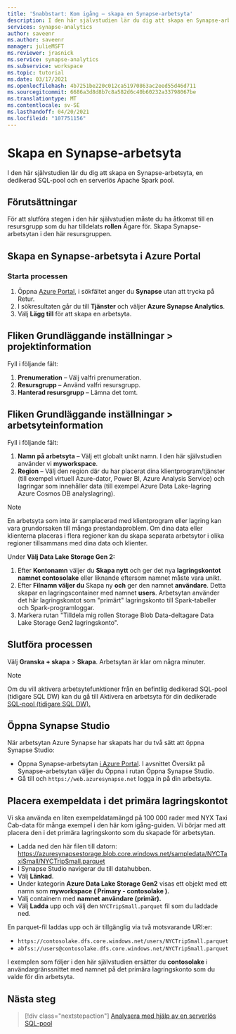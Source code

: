 ```yaml
---
title: 'Snabbstart: Kom igång – skapa en Synapse-arbetsyta'
description: I den här självstudien lär du dig att skapa en Synapse-arbetsyta, en dedikerad SQL-pool och en serverlös Apache Spark pool.
services: synapse-analytics
author: saveenr
ms.author: saveenr
manager: julieMSFT
ms.reviewer: jrasnick
ms.service: synapse-analytics
ms.subservice: workspace
ms.topic: tutorial
ms.date: 03/17/2021
ms.openlocfilehash: 4b7251be220c012ca51970863ac2eed55d46d711
ms.sourcegitcommit: 6686a3d8d8b7c8a582d6c40b60232a33798067be
ms.translationtype: MT
ms.contentlocale: sv-SE
ms.lasthandoff: 04/20/2021
ms.locfileid: "107751156"
---
```

# <a name="creating-a-synapse-workspace"></a>Skapa en Synapse-arbetsyta

I den här självstudien lär du dig att skapa en Synapse-arbetsyta, en dedikerad SQL-pool och en serverlös Apache Spark pool. 

## <a name="prerequisites"></a>Förutsättningar

För att slutföra stegen i den här självstudien måste du ha åtkomst till en resursgrupp som du har tilldelats **rollen** Ägare för. Skapa Synapse-arbetsytan i den här resursgruppen.

## <a name="create-a-synapse-workspace-in-the-azure-portal"></a>Skapa en Synapse-arbetsyta i Azure Portal

### <a name="start-the-process"></a>Starta processen
1. Öppna [Azure Portal](https://portal.azure.com), i sökfältet anger du **Synapse** utan att trycka på Retur.
1. I sökresultaten går du till **Tjänster** och väljer **Azure Synapse Analytics**.
1. Välj **Lägg till** för att skapa en arbetsyta.

## <a name="basics-tab--project-details"></a>Fliken Grundläggande inställningar > projektinformation
Fyll i följande fält:

1. **Prenumeration** – Välj valfri prenumeration.
1. **Resursgrupp** – Använd valfri resursgrupp.
1. **Hanterad resursgrupp** – Lämna det tomt.

## <a name="basics-tab--workspace-details"></a>Fliken Grundläggande inställningar > arbetsyteinformation
Fyll i följande fält:

1. **Namn på arbetsyta** – Välj ett globalt unikt namn. I den här självstudien använder vi **myworkspace**.
1. **Region** – Välj den region där du har placerat dina klientprogram/tjänster (till exempel virtuell Azure-dator, Power BI, Azure Analysis Service) och lagringar som innehåller data (till exempel Azure Data Lake-lagring Azure Cosmos DB analyslagring).

> [!NOTE]
> En arbetsyta som inte är samplacerad med klientprogram eller lagring kan vara grundorsaken till många prestandaproblem. Om dina data eller klienterna placeras i flera regioner kan du skapa separata arbetsytor i olika regioner tillsammans med dina data och klienter.

Under **Välj Data Lake Storage Gen 2:**

1. Efter **Kontonamn** väljer du **Skapa nytt** och ger det nya **lagringskontot namnet contosolake** eller liknande eftersom namnet måste vara unikt.
1. Efter **Filnamn väljer du** Skapa ny **och** ger den namnet **användare**. Detta skapar en lagringscontainer med namnet **users**. Arbetsytan använder det här lagringskontot som "primärt" lagringskonto till Spark-tabeller och Spark-programloggar.
1. Markera rutan "Tilldela mig rollen Storage Blob Data-deltagare Data Lake Storage Gen2 lagringskonto". 

## <a name="completing-the-process"></a>Slutföra processen
Välj **Granska + skapa** > **Skapa**. Arbetsytan är klar om några minuter.

> [!NOTE]
> Om du vill aktivera arbetsytefunktioner från en befintlig dedikerad SQL-pool (tidigare SQL DW) kan du gå till Aktivera en arbetsyta för din dedikerade [SQL-pool (tidigare SQL DW).](./sql-data-warehouse/workspace-connected-create.md)


## <a name="open-synapse-studio"></a>Öppna Synapse Studio

När arbetsytan Azure Synapse har skapats har du två sätt att öppna Synapse Studio:

* Öppna Synapse-arbetsytan [i Azure Portal](https://portal.azure.com). I  avsnittet Översikt på Synapse-arbetsytan väljer du Öppna i rutan Öppna Synapse Studio. 
* Gå till och `https://web.azuresynapse.net` logga in på din arbetsyta.

## <a name="place-sample-data-into-the-primary-storage-account"></a>Placera exempeldata i det primära lagringskontot
Vi ska använda en liten exempeldatamängd på 100 000 rader med NYX Taxi Cab-data för många exempel i den här kom igång-guiden. Vi börjar med att placera den i det primära lagringskonto som du skapade för arbetsytan.

* Ladda ned den här filen till datorn: https://azuresynapsestorage.blob.core.windows.net/sampledata/NYCTaxiSmall/NYCTripSmall.parquet 
* I Synapse Studio navigerar du till datahubben. 
* Välj **Länkad**.
* Under kategorin **Azure Data Lake Storage Gen2** visas ett objekt med ett namn som **myworkspace ( Primary - contosolake ).**
* Välj containern med **namnet användare (primär).**
* Välj **Ladda** upp och välj den `NYCTripSmall.parquet` fil som du laddade ned.

En parquet-fil laddas upp och är tillgänglig via två motsvarande URI:er:
* `https://contosolake.dfs.core.windows.net/users/NYCTripSmall.parquet` 
* `abfss://users@contosolake.dfs.core.windows.net/NYCTripSmall.parquet`

I exemplen som följer i den här självstudien ersätter du **contosolake** i användargränssnittet med namnet på det primära lagringskonto som du valde för din arbetsyta.



## <a name="next-steps"></a>Nästa steg

> [!div class="nextstepaction"]
> [Analysera med hjälp av en serverlös SQL-pool](get-started-analyze-sql-on-demand.md)
